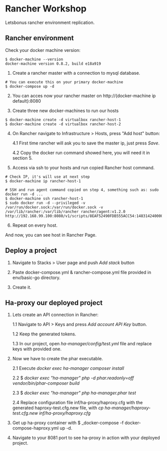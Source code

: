 # Rancher Workshop

Letsbonus rancher environment replication.


## Rancher environment

Check your docker machine version:

```
$ docker-machine --version
docker-machine version 0.8.2, build e18a919
```

1. Create a rancher master with a connection to mysql database.

```
# You can execute this on your primary docker-machine 
$ docker-compose up -d

```

2. You can acces now your rancher master on http://{docker-machine ip default}:8080

3. Create three new docker-machines to run our hosts

```
$ docker-machine create -d virtualbox rancher-host-1
$ docker-machine create -d virtualbox rancher-host-2
```

4. On Rancher navigate to Infrastructure > Hosts, press "Add host" button:

	4.1 First time rancher will ask you to save the master ip, just press _Save_.

	4.2 Copy the docker run command showed here, you will need it in section 5.


5. Access via ssh to your hosts and run copied Rancher host command.

```
# Check IP, it's will use at next step
$ docker-machine ip rancher-host-1

# SSH and run agent command copied on step 4, something such as: sudo docker run -d ...
$ docker-machine ssh rancher-host-1
$ sudo docker run -d --privileged -v /var/run/docker.sock:/var/run/docker.sock -v /var/lib/rancher:/var/lib/rancher rancher/agent:v1.2.0 http://192.168.99.100:8080/v1/scripts/8EAF52490FDB555ACC54:1483142400000:2uTActl1J2JUVn9OHptZ6qy0U
```

6. Repeat on every host.

And now, you can see host in Rancher Page.



## Deploy a project

1. Navigate to Stacks > User page and push _Add stack_ button

2. Paste docker-compose.yml & rancher-compose.yml file provided in env/basic-go directory.

3. Create it.


## Ha-proxy our deployed project

1. Lets create an API connection in Rancher:

	1.1 Navigate to API > Keys and press _Add account API Key_ button.

	1.2 Keep the generated tokens.

	1.3 In our project, open _ha-manager/config/test.yml_ file and replace keys with provided one.

2. Now we have to create the phar executable.

	2.1 Execute _docker exec ha-manager composer install_

	2.2 $ _docker exec "ha-manager" php -d phar.readonly=off vendor/bin/phar-composer build_

	2.3 $ _docker exec "ha-manager" php ha-manager.phar test_

	2.4 Replace configuration file inf/ha-proxy/haproxy.cfg with the generated haproxy-test.cfg.new file, with _cp ha-manager/haproxy-test.cfg.new inf/ha-proxy/haproxy.cfg_

3. Get up ha-proxy container with $ _docker-compose -f docker-compose-haproxy.yml up -d.

4. Navigate to your 8081 port to see ha-proxy in action with your deployed project.